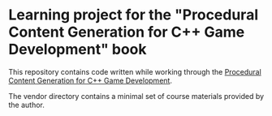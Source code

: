 # Learning project for the "Procedural Content Generation for C++ Game Development" book

This repository contains code written while working through the [Procedural Content Generation for C++ Game Development](https://www.packtpub.com/au/game-development/procedural-content-generation-c-game-development).

The vendor directory contains a minimal set of course materials provided by the author.
